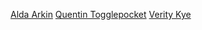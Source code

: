 [Alda Arkin](Alda%20Arkin.md)
[Quentin Togglepocket](Quentin%20Togglepocket.md)
[Verity Kye](Verity%20Kye.md)